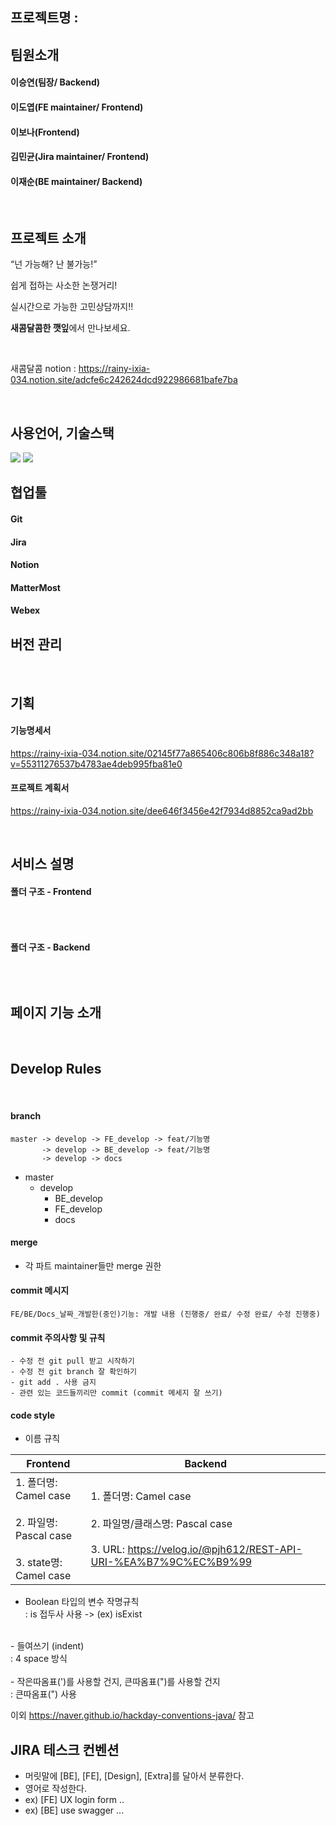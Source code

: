 ## 프로젝트명 : 

## 팀원소개

#### 이승연(팀장/ Backend)

#### 이도엽(FE maintainer/ Frontend)

#### 이보나(Frontend)

#### 김민균(Jira maintainer/ Frontend)

#### 이재순(BE maintainer/ Backend)

<br/>

## 프로젝트 소개 
“넌 가능해? 난 불가능!”

쉽게 접하는 사소한 논쟁거리!

실시간으로 가능한 고민상담까지!!

**새콤달콤한 깻잎**에서 만나보세요.

<br/>

새콤달콤 notion : https://rainy-ixia-034.notion.site/adcfe6c242624dcd922986681bafe7ba


<br/>

## 사용언어, 기술스택 
<img src="https://img.shields.io/badge/Language-JAVA-red"/> 

<img src="https://img.shields.io/badge/Frontend-Vue-brightgreen"/>

<br/>

## 협업툴 

#### Git
#### Jira
#### Notion
#### MatterMost
#### Webex


## 버전 관리


<br/>

## 기획

#### 기능명세서
https://rainy-ixia-034.notion.site/02145f77a865406c806b8f886c348a18?v=55311276537b4783ae4deb995fba81e0

#### 프로젝트 계획서
https://rainy-ixia-034.notion.site/dee646f3456e42f7934d8852ca9ad2bb

<br/>

## 서비스 설명 

#### 폴더 구조 - Frontend
```

```

<br/>

#### 폴더 구조 - Backend
```

```

<br/>


## 페이지 기능 소개 
<br/>

## Develop Rules

<br/>

#### branch 

```
master -> develop -> FE_develop -> feat/기능명
	   -> develop -> BE_develop -> feat/기능명
	   -> develop -> docs
```

- master
  - develop
    - BE_develop
    - FE_develop
    - docs

#### merge

- 각 파트 maintainer들만 merge 권한

#### commit 메시지 

```
FE/BE/Docs_날짜_개발한(중인)기능: 개발 내용 (진행중/ 완료/ 수정 완료/ 수정 진행중) 
```

#### commit 주의사항 및 규칙
```
- 수정 전 git pull 받고 시작하기 
- 수정 전 git branch 잘 확인하기 
- git add . 사용 금지 
- 관련 있는 코드들끼리만 commit (commit 메세지 잘 쓰기)
```

#### code style
- 이름 규칙 <br/>

| Frontend                                                                       | Backend                                                                                                                        |
|--------------------------------------------------------------------------------|--------------------------------------------------------------------------------------------------------------------------------|
| 1. 폴더명: Camel case <br><br> 2. 파일명: Pascal case <br><br> 3. state명: Camel case | 1. 폴더명: Camel case <br><br> 2. 파일명/클래스명: Pascal case <br><br> 3. URL: https://velog.io/@pjh612/REST-API-URI-%EA%B7%9C%EC%B9%99 | 

- Boolean 타입의 변수 작명규칙 <br/>
  : is 접두사 사용 -> (ex) isExist <br/>
<br/>
- 들여쓰기 (indent) <br/> 
  : 4 space 방식  <br/>
<br/>
- 작은따옴표(')를 사용할 건지, 큰따옴표(")를 사용할 건지 <br/>
  : 큰따옴표(") 사용
<br/>

이외 https://naver.github.io/hackday-conventions-java/ 참고

## JIRA 테스크 컨벤션
- 머릿말에 [BE], [FE], [Design], [Extra]를 달아서 분류한다.
- 영어로 작성한다.
- ex) [FE] UX login form ..
- ex) [BE] use swagger ...

